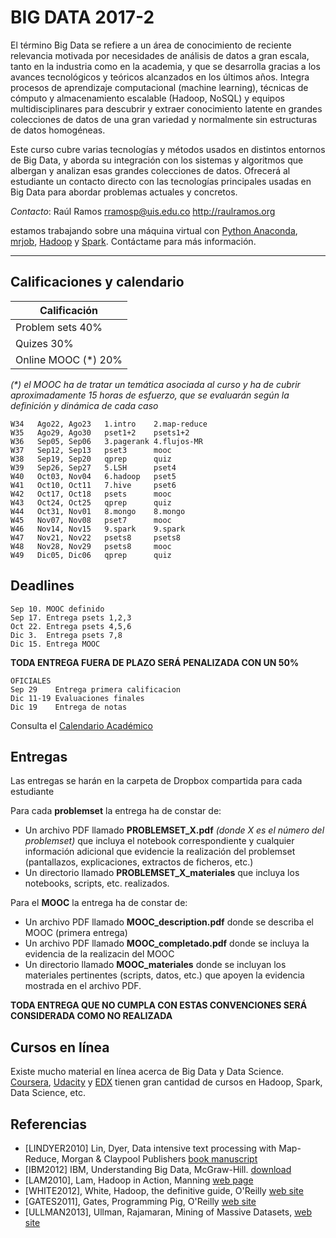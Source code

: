 # BIG DATA 2017-2 #

El término Big Data se refiere a un área de conocimiento de reciente relevancia motivada por necesidades de análisis de datos a gran escala, tanto en la industria como en la academia, y que se desarrolla gracias a los avances tecnológicos y teóricos alcanzados en los últimos años. Integra procesos de aprendizaje computacional (machine learning), técnicas de cómputo y almacenamiento escalable (Hadoop, NoSQL) y equipos multidisciplinares para descubrir y extraer conocimiento latente en grandes colecciones de datos de una gran variedad y normalmente sin estructuras de datos homogéneas. 

Este curso cubre varias tecnologías y métodos usados en distintos entornos de Big Data, y aborda su integración con los sistemas y algoritmos que albergan y analizan esas grandes colecciones de datos. Ofrecerá al estudiante un contacto directo con las tecnologías principales usadas en Big Data para abordar problemas actuales y concretos.

*Contacto*: Raúl Ramos rramosp@uis.edu.co http://raulramos.org

estamos trabajando sobre una máquina virtual con [Python Anaconda](http://continuum.io/), [mrjob](https://pythonhosted.org/mrjob/), [Hadoop](https://hadoop.apache.org/) y [Spark](https://spark.apache.org/). Contáctame para más información.

---

## Calificaciones y calendario

Calificación | 
---------------- | 
Problem sets        40% |  
Quizes              30% |
Online MOOC (*)       20% |

_(*) el MOOC ha de tratar un temática asociada al curso y ha de cubrir aproximadamente 15 horas de esfuerzo, que se evaluarán según la definición y dinámica de cada caso_


    W34   Ago22, Ago23   1.intro    2.map-reduce
    W35   Ago29, Ago30   pset1+2    psets1+2
    W36   Sep05, Sep06   3.pagerank 4.flujos-MR
    W37   Sep12, Sep13   pset3      mooc
    W38   Sep19, Sep20   qprep      quiz
    W39   Sep26, Sep27   5.LSH      pset4
    W40   Oct03, Nov04   6.hadoop   pset5
    W41   Oct10, Oct11   7.hive     pset6
    W42   Oct17, Oct18   psets      mooc
    W43   Oct24, Oct25   qprep      quiz
    W44   Oct31, Nov01   8.mongo    8.mongo
    W45   Nov07, Nov08   pset7      mooc
    W46   Nov14, Nov15   9.spark    9.spark
    W47   Nov21, Nov22   psets8     psets8
    W48   Nov28, Nov29   psets8     mooc
    W49   Dic05, Dic06   qprep      quiz

## Deadlines

    Sep 10. MOOC definido
    Sep 17. Entrega psets 1,2,3
    Oct 22. Entrega psets 4,5,6
    Dic 3.  Entrega psets 7,8
    Dic 15. Entrega MOOC    

**TODA ENTREGA FUERA DE PLAZO SERÁ PENALIZADA CON UN 50%**


    OFICIALES
    Sep 29    Entrega primera calificacion
    Dic 11-19 Evaluaciones finales
    Dic 19    Entrega de notas

Consulta el [Calendario Académico](https://www.uis.edu.co/webUIS/es/academia/calendariosAcademicos/2017/acAcad014-2017.pdf)

## Entregas

Las entregas se harán en la carpeta de Dropbox compartida para cada estudiante

Para cada **problemset** la entrega ha de constar de:

- Un archivo PDF llamado **PROBLEMSET_X.pdf** _(donde X es el número del problemset)_ que incluya el notebook correspondiente y cualquier información adicional que evidencie la realización del problemset (pantallazos, explicaciones, extractos de ficheros, etc.)
- Un directorio llamado **PROBLEMSET_X_materiales** que incluya los notebooks, scripts, etc. realizados.

Para el **MOOC** la entrega ha de constar de:
- Un archivo PDF llamado **MOOC_description.pdf** donde se describa el MOOC (primera entrega)
- Un archivo PDF llamado **MOOC_completado.pdf** donde se incluya la evidencia de la realizacin del MOOC
- Un directorio llamado **MOOC_materiales** donde se incluyan los materiales pertinentes (scripts, datos, etc.) que apoyen la evidencia mostrada en el archivo PDF.

**TODA ENTREGA QUE NO CUMPLA CON ESTAS CONVENCIONES SERÁ CONSIDERADA COMO NO REALIZADA**


## Cursos en línea
Existe mucho material en línea acerca de Big Data y Data Science. [Coursera](www.coursera.org), [Udacity](www.udacity.org) y [EDX](www.edx.org) tienen gran cantidad de cursos en Hadoop, Spark, Data Science, etc.

## Referencias

* [LINDYER2010] Lin, Dyer, Data intensive text processing with Map-Reduce, Morgan & Claypool Publishers [book manuscript](http://beowulf.csail.mit.edu/18.337-2012/MapReduce-book-final.pdf)
* [IBM2012] IBM, Understanding Big Data, McGraw-Hill. [download](http://www-01.ibm.com/software/data/infosphere/hadoop/mapreduce/)
* [LAM2010], Lam, Hadoop in Action, Manning [web page](http://www.manning.com/lam/)
* [WHITE2012], White, Hadoop, the definitive guide, O'Reilly [web site](http://hadoopbook.com/)
* [GATES2011], Gates, Programming Pig, O'Reilly [web site](http://chimera.labs.oreilly.com/books/1234000001811/index.html)
* [ULLMAN2013], Ullman, Rajamaran, Mining of Massive Datasets, [web site](http://infolab.stanford.edu/~ullman/mmds.html)

